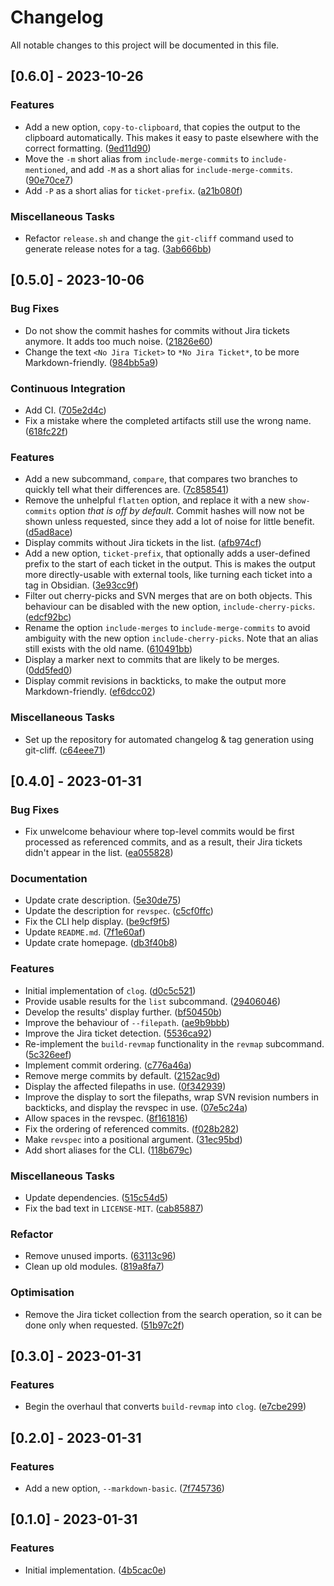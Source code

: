 # Changelog

All notable changes to this project will be documented in this file.

## [0.6.0] - 2023-10-26

### Features

- Add a new option, `copy-to-clipboard`, that copies the output to the clipboard automatically. This makes it easy to paste elsewhere with the correct formatting. ([9ed11d90](https://github.com/zedseven/clog/commit/9ed11d90))
- Move the `-m` short alias from `include-merge-commits` to `include-mentioned`, and add `-M` as a short alias for `include-merge-commits`. ([90e70ce7](https://github.com/zedseven/clog/commit/90e70ce7))
- Add `-P` as a short alias for `ticket-prefix`. ([a21b080f](https://github.com/zedseven/clog/commit/a21b080f))

### Miscellaneous Tasks

- Refactor `release.sh` and change the `git-cliff` command used to generate release notes for a tag. ([3ab666bb](https://github.com/zedseven/clog/commit/3ab666bb))

## [0.5.0] - 2023-10-06

### Bug Fixes

- Do not show the commit hashes for commits without Jira tickets anymore. It adds too much noise. ([21826e60](https://github.com/zedseven/clog/commit/21826e60))
- Change the text `<No Jira Ticket>` to `*No Jira Ticket*`, to be more Markdown-friendly. ([984bb5a9](https://github.com/zedseven/clog/commit/984bb5a9))

### Continuous Integration

- Add CI. ([705e2d4c](https://github.com/zedseven/clog/commit/705e2d4c))
- Fix a mistake where the completed artifacts still use the wrong name. ([618fc22f](https://github.com/zedseven/clog/commit/618fc22f))

### Features

- Add a new subcommand, `compare`, that compares two branches to quickly tell what their differences are. ([7c858541](https://github.com/zedseven/clog/commit/7c858541))
- Remove the unhelpful `flatten` option, and replace it with a new `show-commits` option *that is off by default*. Commit hashes will now not be shown unless requested, since they add a lot of noise for little benefit. ([d5ad8ace](https://github.com/zedseven/clog/commit/d5ad8ace))
- Display commits without Jira tickets in the list. ([afb974cf](https://github.com/zedseven/clog/commit/afb974cf))
- Add a new option, `ticket-prefix`, that optionally adds a user-defined prefix to the start of each ticket in the output. This is makes the output more directly-usable with external tools, like turning each ticket into a tag in Obsidian. ([3e93cc9f](https://github.com/zedseven/clog/commit/3e93cc9f))
- Filter out cherry-picks and SVN merges that are on both objects. This behaviour can be disabled with the new option, `include-cherry-picks`. ([edcf92bc](https://github.com/zedseven/clog/commit/edcf92bc))
- Rename the option `include-merges` to `include-merge-commits` to avoid ambiguity with the new option `include-cherry-picks`. Note that an alias still exists with the old name. ([610491bb](https://github.com/zedseven/clog/commit/610491bb))
- Display a marker next to commits that are likely to be merges. ([0dd5fed0](https://github.com/zedseven/clog/commit/0dd5fed0))
- Display commit revisions in backticks, to make the output more Markdown-friendly. ([ef6dcc02](https://github.com/zedseven/clog/commit/ef6dcc02))

### Miscellaneous Tasks

- Set up the repository for automated changelog & tag generation using git-cliff. ([c64eee71](https://github.com/zedseven/clog/commit/c64eee71))

## [0.4.0] - 2023-01-31

### Bug Fixes

- Fix unwelcome behaviour where top-level commits would be first processed as referenced commits, and as a result, their Jira tickets didn't appear in the list. ([ea055828](https://github.com/zedseven/clog/commit/ea055828))

### Documentation

- Update crate description. ([5e30de75](https://github.com/zedseven/clog/commit/5e30de75))
- Update the description for `revspec`. ([c5cf0ffc](https://github.com/zedseven/clog/commit/c5cf0ffc))
- Fix the CLI help display. ([be9cf9f5](https://github.com/zedseven/clog/commit/be9cf9f5))
- Update `README.md`. ([7f1e60af](https://github.com/zedseven/clog/commit/7f1e60af))
- Update crate homepage. ([db3f40b8](https://github.com/zedseven/clog/commit/db3f40b8))

### Features

- Initial implementation of `clog`. ([d0c5c521](https://github.com/zedseven/clog/commit/d0c5c521))
- Provide usable results for the `list` subcommand. ([29406046](https://github.com/zedseven/clog/commit/29406046))
- Develop the results' display further. ([bf50450b](https://github.com/zedseven/clog/commit/bf50450b))
- Improve the behaviour of `--filepath`. ([ae9b9bbb](https://github.com/zedseven/clog/commit/ae9b9bbb))
- Improve the Jira ticket detection. ([5536ca92](https://github.com/zedseven/clog/commit/5536ca92))
- Re-implement the `build-revmap` functionality in the `revmap` subcommand. ([5c326eef](https://github.com/zedseven/clog/commit/5c326eef))
- Implement commit ordering. ([c776a46a](https://github.com/zedseven/clog/commit/c776a46a))
- Remove merge commits by default. ([2152ac9d](https://github.com/zedseven/clog/commit/2152ac9d))
- Display the affected filepaths in use. ([0f342939](https://github.com/zedseven/clog/commit/0f342939))
- Improve the display to sort the filepaths, wrap SVN revision numbers in backticks, and display the revspec in use. ([07e5c24a](https://github.com/zedseven/clog/commit/07e5c24a))
- Allow spaces in the revspec. ([8f161816](https://github.com/zedseven/clog/commit/8f161816))
- Fix the ordering of referenced commits. ([f028b282](https://github.com/zedseven/clog/commit/f028b282))
- Make `revspec` into a positional argument. ([31ec95bd](https://github.com/zedseven/clog/commit/31ec95bd))
- Add short aliases for the CLI. ([118b679c](https://github.com/zedseven/clog/commit/118b679c))

### Miscellaneous Tasks

- Update dependencies. ([515c54d5](https://github.com/zedseven/clog/commit/515c54d5))
- Fix the bad text in `LICENSE-MIT`. ([cab85887](https://github.com/zedseven/clog/commit/cab85887))

### Refactor

- Remove unused imports. ([63113c96](https://github.com/zedseven/clog/commit/63113c96))
- Clean up old modules. ([819a8fa7](https://github.com/zedseven/clog/commit/819a8fa7))

### Optimisation

- Remove the Jira ticket collection from the search operation, so it can be done only when requested. ([51b97c2f](https://github.com/zedseven/clog/commit/51b97c2f))

## [0.3.0] - 2023-01-31

### Features

- Begin the overhaul that converts `build-revmap` into `clog`. ([e7cbe299](https://github.com/zedseven/clog/commit/e7cbe299))

## [0.2.0] - 2023-01-31

### Features

- Add a new option, `--markdown-basic`. ([7f745736](https://github.com/zedseven/clog/commit/7f745736))

## [0.1.0] - 2023-01-31

### Features

- Initial implementation. ([4b5cac0e](https://github.com/zedseven/clog/commit/4b5cac0e))

<!-- generated by git-cliff -->
